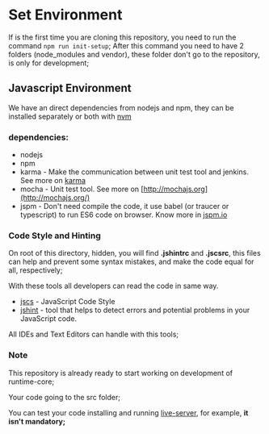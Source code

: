 # Set Environment

If is the first time you are cloning this repository, you need to run the command ```npm run init-setup```;
After this command you need to have 2 folders (node_modules and vendor), these folder don't go to the repository, is only for development;

## Javascript Environment

We have an direct dependencies from nodejs and npm, they can be installed separately or both with [nvm](https://github.com/creationix/nvm)

### dependencies:

* nodejs
* npm
* karma - Make the communication between unit test tool and jenkins. See more on [karma](http://karma-runner.github.io/0.13/index.html)
* mocha - Unit test tool. See more on [http://mochajs.org](http://mochajs.org/)
* jspm - Don't need compile the code, it use babel (or traucer or typescript) to run ES6 code on browser. Know more in [jspm.io](http://jspm.io/)

### Code Style and Hinting

On root of this directory, hidden, you will find **.jshintrc** and **.jscsrc**, this files can  help and prevent some syntax mistakes, and make the code equal for all, respectively;

With these tools all developers can read the code in same way.

- [jscs](http://jscs.info/) - JavaScript Code Style
- [jshint](http://jshint.com/) - tool that helps to detect errors and potential problems in your JavaScript code.

All IDEs and Text Editors can handle with this tools;

### Note
This repository is already ready to start working on development of runtime-core;

Your code going to the src folder;

You can test your code installing and running [live-server](https://www.npmjs.com/package/live-server), for example, **it isn't mandatory;**
